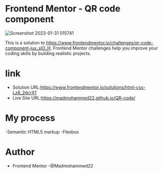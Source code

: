 # Frontend Mentor - QR code component

![Screenshot 2023-01-31 015741](https://user-images.githubusercontent.com/121677014/215634225-33b1a92e-d50d-4162-80ad-85174f1e9e73.png)

This is a solution to https://www.frontendmentor.io/challenges/qr-code-component-iux_sIO_H. Frontend Mentor challenges help you improve your coding skills by building realistic projects.


# link
- Solution URL:https://www.frontendmentor.io/solutions/html-css-Lz8_2dcrX1
- Live Site URL:https://madmohammed22.github.io/QR-code/

# My process
-Semantic HTML5 markup
-Flexbox

# Author
- Frontend Mentor -@Madmohammed22

